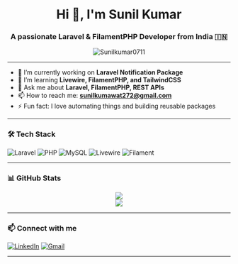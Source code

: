 <h1 align="center">Hi 👋, I'm Sunil Kumar</h1>
<h3 align="center">A passionate Laravel & FilamentPHP Developer from India 🇮🇳</h3>

<p align="center">
  <img src="https://komarev.com/ghpvc/?username=Sunilkumar0711&label=Profile%20views&color=0e75b6&style=flat" alt="Sunilkumar0711" />
</p>

---

- 🔭 I’m currently working on **Laravel Notification Package**
- 🌱 I’m learning **Livewire, FilamentPHP, and TailwindCSS**
- 💬 Ask me about **Laravel, FilamentPHP, REST APIs**
- 📫 How to reach me: **sunilkumawat272@gmail.com**
- ⚡ Fun fact: I love automating things and building reusable packages

---

### 🛠️ Tech Stack
![Laravel](https://img.shields.io/badge/Laravel-F55247?style=for-the-badge&logo=laravel&logoColor=white)
![PHP](https://img.shields.io/badge/PHP-777BB4?style=for-the-badge&logo=php&logoColor=white)
![MySQL](https://img.shields.io/badge/MySQL-005C84?style=for-the-badge&logo=mysql&logoColor=white)
![Livewire](https://img.shields.io/badge/Livewire-E74444?style=for-the-badge&logo=laravel&logoColor=white)
![Filament](https://img.shields.io/badge/Filament-EB5E28?style=for-the-badge&logo=laravel&logoColor=white)

---

### 📊 GitHub Stats

<p align="center">
  <img src="https://github-readme-stats.vercel.app/api?username=Sunilkumar0711&show_icons=true&theme=radical" />
  <br/>
  <img src="https://github-readme-streak-stats.herokuapp.com/?user=Sunilkumar0711&theme=radical" />
</p>

---

### 📫 Connect with me

[![LinkedIn](https://img.shields.io/badge/LinkedIn-Connect-blue?style=for-the-badge&logo=linkedin)](https://www.linkedin.com/in/YOUR-LINK)
[![Gmail](https://img.shields.io/badge/Gmail-Email-red?style=for-the-badge&logo=gmail)](mailto:sunilkumawat272@gmail.com)

---
